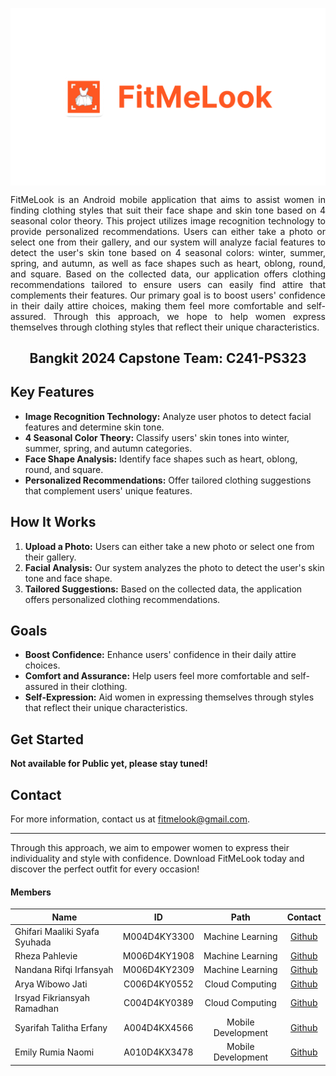 <p align="center">
  <img align="center" width="700" src="Bangkit Project - FitMeLook.png" />
</p>

<p align="justify">FitMeLook is an Android mobile application that aims to assist women in finding clothing styles that suit their face shape and skin tone based on 4 seasonal color theory. This project utilizes image recognition technology to provide personalized recommendations. Users can either take a photo or select one from their gallery, and our system will analyze facial features to detect the user's skin tone based on 4 seasonal colors: winter, summer, spring, and autumn, as well as face shapes such as heart, oblong, round, and square. Based on the collected data, our application offers clothing recommendations tailored to ensure users can easily find attire that complements their features. Our primary goal is to boost users' confidence in their daily attire choices, making them feel more comfortable and self-assured. Through this approach, we hope to help women express themselves through clothing styles that reflect their unique characteristics.</p>

<h2 align="center">Bangkit 2024 Capstone Team: C241-PS323</h2>

## Key Features

- **Image Recognition Technology:** Analyze user photos to detect facial features and determine skin tone.
- **4 Seasonal Color Theory:** Classify users' skin tones into winter, summer, spring, and autumn categories.
- **Face Shape Analysis:** Identify face shapes such as heart, oblong, round, and square.
- **Personalized Recommendations:** Offer tailored clothing suggestions that complement users' unique features.

## How It Works

1. **Upload a Photo:** Users can either take a new photo or select one from their gallery.
2. **Facial Analysis:** Our system analyzes the photo to detect the user's skin tone and face shape.
3. **Tailored Suggestions:** Based on the collected data, the application offers personalized clothing recommendations.

## Goals

- **Boost Confidence:** Enhance users' confidence in their daily attire choices.
- **Comfort and Assurance:** Help users feel more comfortable and self-assured in their clothing.
- **Self-Expression:** Aid women in expressing themselves through styles that reflect their unique characteristics.

## Get Started

**Not available for Public yet, please stay tuned!**

## Contact

For more information, contact us at [fitmelook@gmail.com](mailto:fitmelook@gmail.com).

---

Through this approach, we aim to empower women to express their individuality and style with confidence. Download FitMeLook today and discover the perfect outfit for every occasion!

#### Members
| Name                              | ID            | Path               | Contact                                              |
| --------------------------------- |:-------------:|:------------------:|:---------------------------------------------------:|
| Ghifari Maaliki Syafa Syuhada     | M004D4KY3300  | Machine Learning   | [Github](https://github.com/gmaaliki)                        |
| Rheza Pahlevie                    | M006D4KY1908  | Machine Learning   | [Github](https://github.com/rhezapahlevie15)                        |
| Nandana Rifqi Irfansyah           | M006D4KY2309  | Machine Learning   | [Github](https://github.com/nandanarifqii)                        |
| Arya Wibowo Jati                  | C006D4KY0552  | Cloud Computing    | [Github](https://github.com/jateez)                  |
| Irsyad Fikriansyah Ramadhan       | C004D4KY0389  | Cloud Computing    | [Github](https://github.com/IrsyadFikriansyah)                        |
| Syarifah Talitha Erfany           | A004D4KX4566  | Mobile Development | [Github](https://github.com/tlithaee)                        |
| Emily Rumia Naomi                 | A010D4KX3478  | Mobile Development | [Github](https://github.com/emilyrumia)                        |

